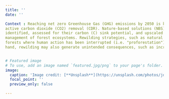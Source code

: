 ```yaml
---
title: ''
date: ''

Context : Reaching net zero Greenhouse Gas (GHG) emissions by 2050 is key to limit global warming to 1.5°C, and requires in all scenarios
active carbon dioxide (CO2) removal (CDR). Nature-based solutions (NBS) offer low-cost options for CDR, which need to be better
identified, assessed for their carbon (C) sink potential, and upscaled. NBS include increased protection, restoration, and improved
management of forest ecosystems. Rewilding strategies, such as natural reforestation on marginal lands or renaturalization of
forests where human action has been interrupted (i.e. "proforestation"), also offer opportunities to increase C sinks. On the other
hand, rewilding may also generate unintended consequences, such as increased fire hazard and loss of C through wildfire emissions.


# Featured image
# To use, add an image named `featured.jpg/png` to your page's folder.
image:
  caption: 'Image credit: [**Unsplash**](https://unsplash.com/photos/jdD8gXaTZsc)'
  focal_point: ''
  preview_only: false

---
```

